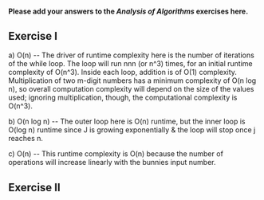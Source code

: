 #### Please add your answers to the ***Analysis of  Algorithms*** exercises here.

## Exercise I

a)
O(n) -- The driver of runtime complexity here is the number of iterations of the while loop. The loop will run nnn (or n^3) times, for an initial runtime complexity of O(n^3). Inside each loop, addition is of O(1) complexity. Multiplication of two m-digit numbers has a minimum complexity of O(n log n), so overall computation complexity will depend on the size of the values used; ignoring multiplication, though, the computational complexity is O(n^3).


b)
O(n log n) -- The outer loop here is O(n) runtime, but the inner loop is O(log n) runtime since J is growing exponentially & the loop will stop once j reaches n.


c)
O(n) -- This runtime complexity is O(n) because the number of operations will increase linearly with the bunnies input number.

## Exercise II



